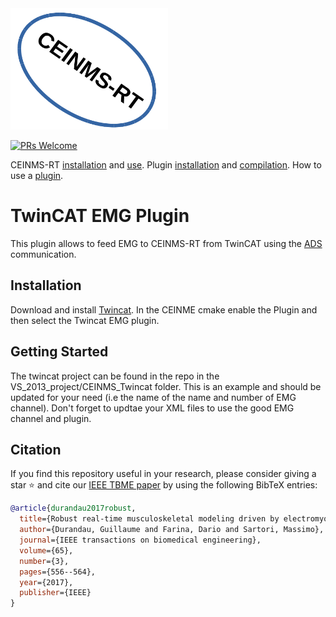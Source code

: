 <img src="https://github.com/CEINMS-RT/ceinmsrt-core-cpp/blob/main/CEINMS-RT_V2_ICON.png" width="50%" alt="CEINMS-RT logo">

[![PRs Welcome](https://img.shields.io/badge/PRs-welcome-brightgreen.svg)]()

CEINMS-RT [installation](https://ceinms-docs.readthedocs.io/en/latest/Installation%20%5BWindows%5D.html) and [use](https://ceinms-docs.readthedocs.io/en/latest/Tutorial%20%5BWindows%5D%5BUbuntu%5D.html).
Plugin [installation](#installation) and [compilation](https://ceinms-docs.readthedocs.io/en/latest/Compilation%20%5BWindows%5D.html). How to use a [plugin](#how-to-use-it).

# TwinCAT EMG Plugin

This plugin allows to feed EMG to CEINMS-RT from TwinCAT using the [ADS](https://www.beckhoff.com/en-ca/products/automation/twincat/tc1xxx-twincat-3-base/tc1000.html) communication.

## Installation

Download and install [Twincat](https://www.beckhoff.com/en-ca/products/automation/twincat/).
In the CEINME cmake enable the Plugin and then select the Twincat EMG plugin.

## Getting Started

The twincat project can be found in the repo in the VS_2013_project/CEINMS_Twincat folder. This is an example and should be updated for your need (i.e the name of the name and number of EMG channel).
Don't forget to updtae your XML files to use the good EMG channel and plugin.

## Citation

If you find this repository useful in your research, please consider giving a star ⭐ and cite our [IEEE TBME paper](https://spiral.imperial.ac.uk/bitstream/10044/1/48309/2/durandau%202017.pdf) by using the following BibTeX entries:

```BibTeX
@article{durandau2017robust,
  title={Robust real-time musculoskeletal modeling driven by electromyograms},
  author={Durandau, Guillaume and Farina, Dario and Sartori, Massimo},
  journal={IEEE transactions on biomedical engineering},
  volume={65},
  number={3},
  pages={556--564},
  year={2017},
  publisher={IEEE}
}
```
